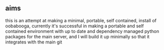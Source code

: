 ## aims

this is an attempt at making a minimal, portable, self contained, install of oobabooga, 
currently it's successful in making a portable and self contained environment with 
up to date and dependency managed python packages for the main server, and I will build it up 
minimally so that it integrates with the main git 
